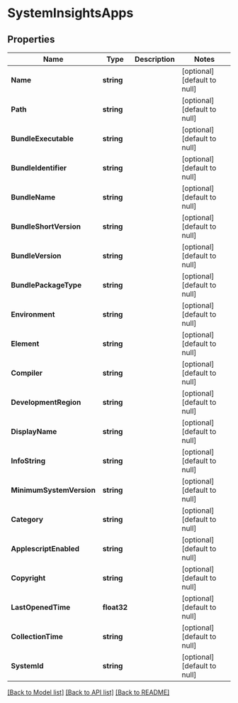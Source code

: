 # SystemInsightsApps

## Properties
Name | Type | Description | Notes
------------ | ------------- | ------------- | -------------
**Name** | **string** |  | [optional] [default to null]
**Path** | **string** |  | [optional] [default to null]
**BundleExecutable** | **string** |  | [optional] [default to null]
**BundleIdentifier** | **string** |  | [optional] [default to null]
**BundleName** | **string** |  | [optional] [default to null]
**BundleShortVersion** | **string** |  | [optional] [default to null]
**BundleVersion** | **string** |  | [optional] [default to null]
**BundlePackageType** | **string** |  | [optional] [default to null]
**Environment** | **string** |  | [optional] [default to null]
**Element** | **string** |  | [optional] [default to null]
**Compiler** | **string** |  | [optional] [default to null]
**DevelopmentRegion** | **string** |  | [optional] [default to null]
**DisplayName** | **string** |  | [optional] [default to null]
**InfoString** | **string** |  | [optional] [default to null]
**MinimumSystemVersion** | **string** |  | [optional] [default to null]
**Category** | **string** |  | [optional] [default to null]
**ApplescriptEnabled** | **string** |  | [optional] [default to null]
**Copyright** | **string** |  | [optional] [default to null]
**LastOpenedTime** | **float32** |  | [optional] [default to null]
**CollectionTime** | **string** |  | [optional] [default to null]
**SystemId** | **string** |  | [optional] [default to null]

[[Back to Model list]](../README.md#documentation-for-models) [[Back to API list]](../README.md#documentation-for-api-endpoints) [[Back to README]](../README.md)


